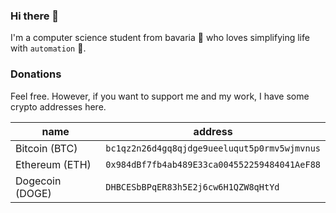### Hi there 👋

I'm a computer science student
from bavaria :beers: who loves simplifying life with `automation` :robot:.

### Donations
Feel free. However, if you want to support me and my work, I have some crypto addresses here.

name | address
------------ | -------------
Bitcoin (BTC) | `bc1qz2n26d4gq8qjdge9ueeluqut5p0rmv5wjmvnus`
Ethereum (ETH) | `0x984dBf7fb4ab489E33ca004552259484041AeF88`
Dogecoin (DOGE) | `DHBCESbBPqER83h5E2j6cw6H1QZW8qHtYd`

<!--
**kastldratza/kastldratza** is a ✨ _special_ ✨ repository because its `README.md` (this file) appears on your GitHub profile.

Here are some ideas to get you started:

- 🔭 I’m currently working on ...
- 🌱 I’m currently learning ...
- 👯 I’m looking to collaborate on ...
- 🤔 I’m looking for help with ...
- 💬 Ask me about ...
- 📫 How to reach me: ...
- 😄 Pronouns: ...
- ⚡ Fun fact: ...
-->
